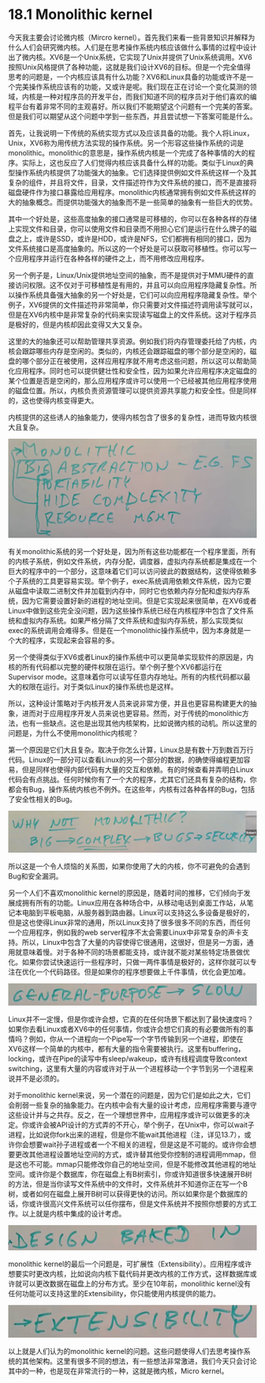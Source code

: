 # 18.1 Monolithic kernel

今天我主要会讨论微内核（Mircro kernel）。首先我们来看一些背景知识并解释为什么人们会研究微内核。人们是在思考操作系统内核应该做什么事情的过程中设计出了微内核。XV6是一个Unix系统，它实现了Unix并提供了Unix系统调用。XV6按照Unix风格提供了各种功能，这就是我们设计XV6的目标。但是一个完全值得思考的问题是，一个内核应该具有什么功能？XV6和Linux具备的功能或许不是一个完美操作系统应该有的功能，又或许是呢。我们现在正在讨论一个变化莫测的领域，内核是一种对程序员的开发平台，而我们知道不同的程序员对于他们喜欢的编程平台有着非常不同的主观喜好。所以我们不能期望这个问题有一个完美的答案。但是我们可以期望从这个问题中学到一些东西，并且尝试想一下答案可能是什么。

首先，让我说明一下传统的系统实现方式以及应该具备的功能。我个人将Linux，Unix，XV6称为用传统方法实现的操作系统。另一个形容这些操作系统的词是monolithic。monolithic的意思是，操作系统内核是一个完成了各种事情的大的程序。实际上，这也反应了人们觉得内核应该具备什么样的功能。类似于Linux的典型操作系统内核提供了功能强大的抽象。它们选择提供例如文件系统这样一个及其复杂的组件，并且将文件，目录，文件描述符作为文件系统的接口，而不是直接将磁盘硬件作为接口暴露给应用程序。monolithic内核通常拥有例如文件系统这样的大的抽象概念。而提供功能强大的抽象而不是一些简单的抽象有一些巨大的优势。

其中一个好处是，这些高度抽象的接口通常是可移植的，你可以在各种各样的存储上实现文件和目录，你可以使用文件和目录而不用担心它们是运行在什么牌子的磁盘之上，或许是SSD，或许是HDD，或许是NFS，它们都拥有相同的接口，因为文件系统接口是高度抽象的。所以这的一个好处是可以获取可移植性。你可以写一个应用程序并运行在各种各样的硬件之上，而不用修改应用程序。

另一个例子是，Linux/Unix提供地址空间的抽象，而不是提供对于MMU硬件的直接访问权限。这不仅对于可移植性是有用的，并且可以向应用程序隐藏复杂性。所以操作系统具备强大抽象的另一个好处是，它们可以向应用程序隐藏复杂性。举个例子，XV6提供的文件描述符非常简单，你只需要对文件描述符调用读写就可以，但是在XV6内核中是非常复杂的代码来实现读写磁盘上的文件系统。这对于程序员是极好的，但是内核却因此变得又大又复杂。

这里的大的抽象还可以帮助管理共享资源。例如我们将内存管理委托给了内核，内核会跟踪哪些内存是空闲的。类似的，内核还会跟踪磁盘的哪个部分是空闲的，磁盘的哪个部分正在被使用，这样应用程序就不用考虑这些问题，所以这可以帮助简化应用程序。同时也可以提供健壮性和安全性，因为如果允许应用程序决定磁盘的某个位置是否是空闲的，那么应用程序或许可以使用一个已经被其他应用程序使用的磁盘位置。所以，内核负责资源管理可以提供资源共享能力和安全性。但是同样的，这也使得内核变得更大。

内核提供的这些诱人的抽象能力，使得内核包含了很多的复杂性，进而导致内核很大且复杂。

![](../.gitbook/assets/image%20%2890%29.png)

有关monolithic系统的另一个好处是，因为所有这些功能都在一个程序里面，所有的内核子系统，例如文件系统，内存分配，调度器，虚拟内存系统都是集成在一个巨大的程序中的一个部分，这意味着它们可以访问彼此的数据结构，这使得依赖多个子系统的工具更容易实现。举个例子，exec系统调用依赖文件系统，因为它要从磁盘中读取二进制文件并加载到内存中，同时它也依赖内存分配和虚拟内存系统，因为它需要设置好新的进程的地址空间。但是它实现起来很简单，在XV6或者Linux中做到这些完全没问题，因为这些操作系统已经在内核程序中包含了文件系统和虚拟内存系统。如果严格分隔了文件系统和虚拟内存系统，那么实现类似exec的系统调用会难得多。但是在一个monolithic操作系统中，因为本身就是一个大的程序，实现起来会容易的多。

另一个使得类似于XV6或者Linux的操作系统中可以更简单实现软件的原因是，内核的所有代码都以完整的硬件权限在运行。举个例子整个XV6都运行在Supervisor mode。这意味着你可以读写任意内存地址。所有的内核代码都以最大的权限在运行。对于类似Linux的操作系统也是这样。

所以，这种设计策略对于内核开发人员来说非常方便，并且也更容易构建更大的抽象，进而对于应用程序开发人员来说也更容易。然而，对于传统的monolithic方法，也有一些缺点。这也是出现其他内核架构，比如说微内核的动机。所以这里的问题是，为什么不使用monolithic内核呢？

第一个原因是它们大且复杂。取决于你怎么计算，Linux总是有数十万到数百万行代码。Linux的一部分可以查看Linux的另一个部分的数据，的确使得编程更加容易，但是同样也使得内部代码有大量的交互和依赖。有的时候查看并弄明白Linux代码会有点挑战。任何时候你有了一个大的程序，尤其它们还具有复杂的结构，你都会有Bug，操作系统内核也不例外。在这些年，内核有过各种各样的Bug，包括了安全性相关的Bug。

![](../.gitbook/assets/image%20%28276%29.png)

所以这是一个令人烦恼的关系图，如果你使用了大的内核，你不可避免的会遇到Bug和安全漏洞。

另一个人们不喜欢monolithic kernel的原因是，随着时间的推移，它们倾向于发展成拥有所有的功能。Linux应用在各种场合中，从移动电话到桌面工作站，从笔记本电脑到平板电脑，从服务器到路由器。Linux可以支持这么多设备是极好的，但是这也使得Linux非常的通用，所以Linux支持了很多很多不同的东西，而任何一个应用程序，例如我的web server程序不太会需要Linux中非常复杂的声卡支持。所以，Linux中包含了大量的内容使得它很通用，这很好，但是另一方面，通用就意味着慢。对于各种不同的场景都能支持，或许就不能对某些特定场景做优化。如果你尝试快速运行一些程序时，只做一两件事情是极好的，这样你就可以专注在优化一个代码路径。但是如果你的程序想要做上千件事情，优化会更加难。

![](../.gitbook/assets/image%20%28298%29.png)

Linux并不一定慢，但是你或许会想，它真的在任何场景下都达到了最快速度吗？如果你去看Linux或者XV6中的任何事情，你或许会想它们真的有必要做所有的事情吗？例如，你从一个进程向一个Pipe写一个字节传输到另一个进程，即使在XV6这样一个简单的内核中，都有大量的指令需要被执行。这里有buffering，locking，或许在Pipe的读写中有sleep/wakeup，或许有线程调度导致context switching，这里有大量的内容或许对于从一个进程移动一个字节到另一个进程来说并不是必须的。

对于monolithic kernel来说，另一个潜在的问题是，因为它们是如此之大，它们会削弱一些复杂的抽象能力。在内核中会有大量的设计考虑，应用程序需要与遵守这些设计并与之共存。反之，在一个理想世界中，应用程序或许可以做更多的决定。你或许会被API设计的方式弄的不开心，举个例子，在Unix中，你可以wait子进程，比如说你fork出来的进程，但是你不能wait其他进程（注，详见13.7），或许你会想要wait孙子进程或者一个不相关的进程，但是这是不可能的。或许你会想要更改其他进程设置地址空间的方式，或许替其他受你控制的进程调用mmap，但是这也不可能。mmap只能修改你自己的地址空间，但是不能修改其他进程的地址空间。或许你是个数据库，你在磁盘上有B树索引，你或许知道很多快速展开B树的方法，但是当你读写文件系统中的文件时，文件系统并不知道你正在写一个B树，或者如何在磁盘上展开B树可以获得更快的访问。所以如果你是个数据库的话，你或许很高兴文件系统可以任你摆布，但是文件系统并不按照你想要的方式工作。以上就是内核中集成的设计考虑。

![](../.gitbook/assets/image%20%28486%29.png)

monolithic kernel的最后一个问题是，可扩展性（Extensibility）。应用程序或许想要实时更改内核，比如说向内核下载代码并更改内核的工作方式，这样数据库或许就可以更改数据在磁盘上的分布方式。至少在10年前，monolithic kernel没有任何功能可以支持这里的Extensibility，你只能使用内核提供的能力。

![](../.gitbook/assets/image%20%28532%29.png)

以上就是人们认为的monolithic kernel的问题。这些问题使得人们去思考操作系统的其他架构。这里有很多不同的想法，有一些想法非常激进，我们今天只会讨论其中的一种，也是现在非常流行的一种，这就是微内核，Micro kernel。

